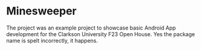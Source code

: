 # Minesweeper
The project was an example project to showcase basic Android App development for the Clarkson University F23 Open House.
Yes the package name is spelt incorrectly, it happens.
